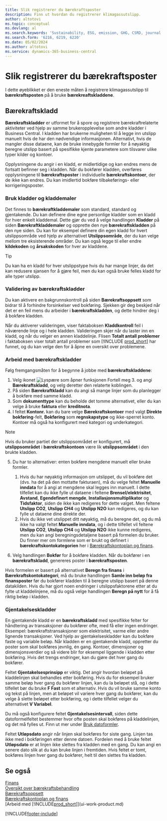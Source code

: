 ```yaml
---
title: Slik registrerer du bærekraftsposter
description: Finn ut hvordan du registrerer klimagassutslipp.
author: altotovi
ms.topic: conceptual
ms.devlang: al
ms.search.keywords: 'Sustainability, ESG, emission, GHG, CSRD, journal'
ms.search.form: '6216, 6219, 6220'
ms.date: 05/02/2024
ms.author: altotovi
ms.service: dynamics-365-business-central
---
```


# <a name="record-sustainability-entries"></a>Slik registrerer du bærekraftsposter

I dette øyeblikket er den eneste måten å registrere klimagassutslipp til **bærekraftsposten** på å bruke **bærekreaftskladdene**.   

## <a name="sustainability-journals"></a>Bærekraftskladd

**Bærekraftskladder** er utformet for å spore og registrere bærekraftrelaterte aktiviteter ved hjelp av samme brukeropplevelse som andre kladder i Business Central. I kladden har brukerne muligheten til å legge inn utslipp manuelt hvis de har den nødvendige informasjonen. Alternativt, hvis de mangler disse dataene, kan de bruke innebygde formler for å nøyaktig beregne utslipp basert på spesifikke kjente parametere som tilsvarer ulike typer kilder og kontoer. 

Opplysningene du angir i en kladd, er midlertidige og kan endres mens de fortsatt befinner seg i kladden. Når du bokfører kladden, overføres opplysningene til **bærekraftsposter** i individuelle **bærekraftskontoer**, der de ikke kan endres. Du kan imidlertid bokføre tilbakeførings- eller korrigeringsposter.  

### <a name="use-journal-templates-and-batches"></a>Bruk kladder og kladdemaler

Det finnes to **bærekraftkladdemaler** som standard, standard og gjentakende. Du kan definere dine egne personlige kladder som en kladd for hver enkelt kladdemal. Dette gjør du ved å velge handlingen **Kladder** på siden **Bærekraftkladdemaler** og opprette den nye **bærekraftskladden** på den nye siden. Du kan for eksempel definere din egen kladd for hvert utslippsområde ved hjelp av alternativet **Utslippsområde**, der du kan velge mellom tre eksisterende områder. Du kan også legge til eller endre **kildekoden** og **årsakskoden** for hver av kladdene. 

>[!TIP]
>Du kan ha en kladd for hver utslippstype hvis du har mange linjer, da det kan redusere sjansen for å gjøre feil, men du kan også bruke felles kladd for alle typer utslipp.   

### <a name="validate-sustainability-journals"></a>Validering av bærekraftskladder

Du kan aktivere en bakgrunnskontroll på siden **Bærekraftsoppsett** som bidrar til å forhindre forsinkelser ved bokføring. Sjekken gir deg beskjed når det er en feil mens du arbeider i **bærekraftskladden**, og dette hindrer deg i å bokføre kladden.  

Når du aktiverer valideringen, viser faktaboksen **Kladdkontroll** feil i nåværende linje og i hele kladden. Valideringen skjer når du laster inn en kladd, og når du velger en annen kladdelinje. Flisen **Totalt antall problemer** i faktaboksen viser totalt antall problemer som [!INCLUDE [prod_short](includes/prod_short.md)] har funnet, og du kan velge den for å åpne en oversikt over problemene. 

### <a name="work-with-sustainability-journals"></a>Arbeid med bærekraftskladder

Følg fremgangsmåten for å begynne å jobbe med **bærekraftskladdene**:   

1. Velg ikonet ![Lyspære som åpner funksjonen Fortell meg 3.](media/ui-search/search_small.png "Fortell hva du vil gjøre") og angi **Bærekraftskladd**, og velg deretter den relaterte koblingen. 
2. På siden **Bærekraftkladd** kan du angi så mange linjer som du planlegger å bokføre med samme kladd.  
3. Som **dokumenttype** kan du beholde det tomme alternativet, eller du kan velge å bruke **faktura** eller **kreditnota**.  
4. I feltet **Kontonr.** kan du bare velge **Bærekraftskontoer** med valgt **Direkte bokføring**-felt, **Bokføring** som **regnskapstype** og ikke-sperret konto. Kontoer må også ha konfigurert med kategori og underkategori.  

>[!NOTE]
>Hvis du bruker partiet der utslippsområdet er konfigurert, må **utslippsområdet** i **bærekraftskontoen** være lik **utslippsområdet** i den brukte kladden.  

5. Du har to alternativer: enten bokføre mengdene manuelt eller bruke formler.   

    1. Hvis du har nøyaktig informasjon om utslippet, du vil bokføre det (dvs. ha det på den mottatte fakturaen), må du velge feltet **Manuelle inndata** for å angi at mengdene skal legges inn manuelt. I dette tilfellet kan du ikke fylle ut dataene i feltene **Brensel/elektrisitet**, **Avstand**, **Egendefinert mengde**, **Installasjonsmultiplikator** og **Tidsfaktor**, siden de ikke kan redigeres for dette valget. Men feltene **Utslipp CO2**, **Utslipp CH4** og **Utslipp N2O** kan redigeres, og du kan fylle ut dataene dine direkte der. 
    2. Hvis du ikke vet utslippet ditt nøyaktig, må du beregne det, og du må ikke ha valgt feltet **Manuelle inndata**, og i dette tilfellet vil feltene **Utslipp CO2**, **Utslipp CH4** og **Utslipp N2O** ikke kunne redigeres, men du kan angi beregningsdetaljene basert på formelen du bruker. Du finner mer om formlene som er brukt og definert i **bærekraftskontokategorien** her i [Bærekraftskontoplan og finans](finance-sustainability-accounts-ledger.md#account-categories).
    
7. Velg handlingen **Bokfør** for å bokføre kladden. Når du bokfører i en **bærekraftskladd**, genereres poster i **bærekraftsposten**. 

Hvis formelen er basert på alternativet **Beregn fra finans** i **Bærekraftskontokategori**, må du bruke handlingen **Samle inn beløp fra finansposter** før du bokfører kladden til å beregne utslipp basert på denne datakilden. Hvis du har gjort noen endringer i utslippsfaktorene etter at du fylte ut kladdelinjene, må du også velge handlingen **Beregn på nytt** for å få riktig beløp i kladden.  

### <a name="recurring-journals"></a>Gjentakelseskladder

En gjentakende kladd er en **bærekraftskladd** med spesifikke felter for håndtering av transaksjoner du bokfører ofte, med få eller ingen endringer. Eksempel: bærekraftstransaksjoner som elektrisitet, varme eller andre lignende transaksjoner. Ved hjelp av gjentakelseskladder kan du bokføre faste og variable beløp. Når kladden er en gjentakende kladd, oppretter du poster som skal bokføres jevnlig, én gang. Kontoer, dimensjoner og dimensjonsverdier og så videre blir for eksempel liggende i kladden etter bokføring. Hvis det trengs endringer, kan du gjøre det hver gang du bokfører. 

Feltet **Gjentakelsesprinsipp** er viktig. Det angir hvordan beløpet på kladdelinjen skal behandles etter bokføring. Hvis du for eksempel bruker samme beløp hver gang du bokfører linjen, kan du la beløpet stå, og i dette tilfellet bør du bruke **F Fast** som et alternativ. Hvis du vil bruke samme konto og tekst på linjen, men at beløpet vil variere hver gang du bokfører, kan du velge å slette beløpet etter bokføring, og i dette tilfellet velger du alternativet **V Variabel**. 

Du må også konfigurere feltet **Gjentakelsesintervall**, siden dette datoformelfeltet bestemmer hvor ofte posten skal bokføres på kladdelinjen, og det må fylles ut. Finn ut mer under [Bruk datoformler](ui-enter-date-ranges.md#use-date-formulas).  

Feltet **Utløpsdato** angir når linjen skal bokføres for siste gang. Linjen tas ikke med i bokføringen etter denne datoen. Fordelen med å bruke feltet **Utløpsdato** er at linjen ikke slettes fra kladden med en gang. Du kan angi en senere dato slik at du kan bruke linjen i fremtiden. Hvis feltet er tomt, bokføres linjen hver gang du bokfører, helt til den slettes fra kladden.  

## <a name="see-also"></a>Se også
[Finans](finance.md)    
[Oversikt over bærekraftsbehandling](finance-manage-sustainability.md)   
[Bærekraftsoppsett](finance-sustainability-setup.md)   
[Bærekraftskontoplan og finans](finance-sustainability-accounts-ledger.md)   
[Arbeid med [!INCLUDE[prod_short](includes/prod_short.md)]](ui-work-product.md)   

[!INCLUDE[footer-include](includes/footer-banner.md)]
